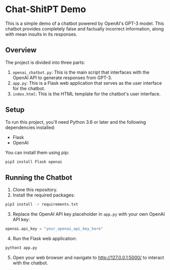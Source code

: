 # Chat-ShitPT Demo

This is a simple demo of a chatbot powered by OpenAI's GPT-3 model. This chatbot provides completely false and factually incorrect information, along with mean insults in its responses.

## Overview

The project is divided into three parts:

1. `openai_chatbot.py`: This is the main script that interfaces with the OpenAI API to generate responses from GPT-3.
2. `app.py`: This is a Flask web application that serves as the user interface for the chatbot.
3. `index.html`: This is the HTML template for the chatbot's user interface.

## Setup

To run this project, you'll need Python 3.6 or later and the following dependencies installed:

- Flask
- OpenAI

You can install them using pip:

```bash
pip3 install Flask openai
```

## Running the Chatbot

1. Clone this repository.
2. Install the required packages:

```sh
pip3 install -r requirements.txt
```

3. Replace the OpenAI API key placeholder in `app.py` with your own OpenAI API key:

```python
openai.api_key = "your_openai_api_key_here"
```

4. Run the Flask web application:
```sh
python3 app.py
```

5. Open your web browser and navigate to http://127.0.0.1:5000/ to interact with the chatbot.
